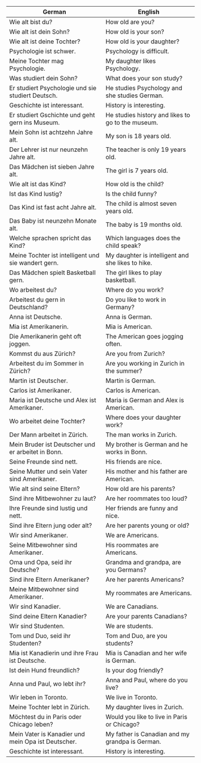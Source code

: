 | German | English |
|--------|---------|
| Wie alt bist du? | How old are you? |
| Wie alt ist dein Sohn? | How old is your son? |
| Wie alt ist deine Tochter? | How old is your daughter? |
| Psychologie ist schwer. | Psychology is difficult. |
| Meine Tochter mag Psychologie. | My daughter likes Psychology. |
| Was studiert dein Sohn? | What does your son study? |
| Er studiert Psychologie und sie studiert Deutsch. | He studies Psychology and she studies German. |
| Geschichte ist interessant. | History is interesting. |
| Er studiert Gschichte und geht gern ins Museum. | He studies history and likes to go to the museum. |
| Mein Sohn ist achtzehn Jahre alt. | My son is 18 years old. |
| Der Lehrer ist nur neunzehn Jahre alt. | The teacher is only 19 years old. |
| Das Mädchen ist sieben Jahre alt. | The girl is 7 years old. |
| Wie alt ist das Kind? | How old is the child? |
| Ist das Kind lustig? | Is the child funny? |
| Das Kind ist fast acht Jahre alt. | The child is almost seven years old. |
| Das Baby ist neunzehn Monate alt. | The baby is 19 months old. |
| Welche sprachen spricht das Kind? | Which languages does the child speak? |
| Meine Tochter ist intelligent und sie wandert gern. | My daughter is intelligent and she likes to hike. |
| Das Mädchen spielt Basketball gern. | The girl likes to play basketball. |
| Wo arbeitest du? | Where do you work? |
| Arbeitest du gern in Deutschland? | Do you like to work in Germany? |
| Anna ist Deutsche. | Anna is German. |
| Mia ist Amerikanerin. | Mia is American. |
| Die Amerikanerin geht oft joggen. | The American goes jogging often. |
| Kommst du aus Zürich? | Are you from Zurich? |
| Arbeitest du im Sommer in Zürich? | Are you working in Zurich in the summer? |
| Martin ist Deutscher. | Martin is German. |
| Carlos ist Amerikaner. | Carlos is American. |
| Maria ist Deutsche und Alex ist Amerikaner. | Maria is German and Alex is American. |
| Wo arbeitet deine Tochter? | Where does your daughter work? |
| Der Mann arbeitet in Zürich. | The man works in Zurich. |
| Mein Bruder ist Deutscher und er arbeitet in Bonn. | My brother is German and he works in Bonn. |
| Seine Freunde sind nett. | His friends are nice. |
| Seine Mutter und sein Vater sind Amerikaner. | His mother and his father are American. |
| Wie alt sind seine Eltern? | How old are his parents? |
| Sind ihre Mitbewohner zu laut? | Are her roommates too loud? |
| Ihre Freunde sind lustig und nett. | Her friends are funny and nice. |
| Sind ihre Eltern jung oder alt? | Are her parents young or old? |
| Wir sind Amerikaner. | We are Americans. |
| Seine Mitbewohner sind Amerikaner. | His roommates are Americans. |
| Oma und Opa, seid ihr Deutsche? | Grandma and grandpa, are you Germans? |
| Sind ihre Eltern Amerikaner? | Are her parents Americans? |
| Meine Mitbewohner sind Amerikaner. | My roommates are Americans. |
| Wir sind Kanadier. | We are Canadians. |
| Sind deine Eltern Kanadier? | Are your parents Canadians? |
| Wir sind Studenten. | We are students. |
| Tom und Duo, seid ihr Studenten? | Tom and Duo, are you students? |
| Mia ist Kanadierin und ihre Frau ist Deutsche. | Mia is Canadian and her wife is German. |
| Ist dein Hund freundlich? | Is your dog friendly? |
| Anna und Paul, wo lebt ihr? | Anna and Paul, where do you live? |
| Wir leben in Toronto. | We live in Toronto. |
| Meine Tochter lebt in Zürich. | My daughter lives in Zurich. |
| Möchtest du in Paris oder Chicago leben? | Would you like to live in Paris or Chicago? |
| Mein Vater is Kanadier und mein Opa ist Deutscher. | My father is Canadian and my grandpa is German. |
| Geschichte ist interessant. | History is interesting. |
